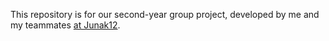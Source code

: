 This repository is for our second-year group project, developed by me and my teammates [at Junak12](https://github.com/Junak12).
